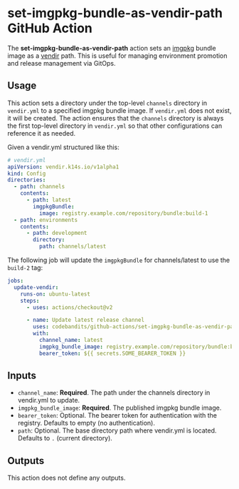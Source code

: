 # set-imgpkg-bundle-as-vendir-path GitHub Action

The **set-imgpkg-bundle-as-vendir-path** action sets an [imgpkg](https://carvel.dev/imgpkg/) bundle image as a [vendir](https://carvel.dev/vendir/) path. This is useful for managing environment promotion and release management via GitOps.

## Usage

This action sets a directory under the top-level `channels` directory in `vendir.yml` to a specified imgpkg bundle image. If `vendir.yml` does not exist, it will be created. The action ensures that the `channels` directory is always the first top-level directory in `vendir.yml` so that other configurations can reference it as needed.

Given a vendir.yml structured like this:

```yaml
# vendir.yml
apiVersion: vendir.k14s.io/v1alpha1
kind: Config
directories:
  - path: channels
    contents:
      - path: latest
        imgpkgBundle:
          image: registry.example.com/repository/bundle:build-1
  - path: environments
    contents:
      - path: development
        directory:
          path: channels/latest
```

The following job will update the `imgpkgBundle` for channels/latest to use the `build-2` tag:

```yaml
jobs:
  update-vendir:
    runs-on: ubuntu-latest
    steps:
      - uses: actions/checkout@v2

      - name: Update latest release channel
        uses: codebandits/github-actions/set-imgpkg-bundle-as-vendir-path@main
        with:
          channel_name: latest
          imgpkg_bundle_image: registry.example.com/repository/bundle:build-2
          bearer_token: ${{ secrets.SOME_BEARER_TOKEN }}
```

## Inputs

- `channel_name`: **Required**. The path under the channels directory in vendir.yml to update.
- `imgpkg_bundle_image`: **Required**. The published imgpkg bundle image.
- `bearer_token`: Optional. The bearer token for authentication with the registry. Defaults to empty (no authentication).
- `path`: Optional. The base directory path where vendir.yml is located. Defaults to `.` (current directory).

## Outputs

This action does not define any outputs.
